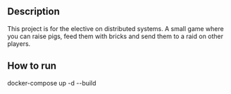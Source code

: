 ## Description
This project is for the elective on distributed systems. A small game where you can raise pigs, feed them with bricks and send them to a raid on other players.

## How to run
docker-compose up -d --build
